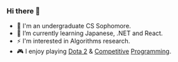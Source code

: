 ### Hi there 👋

- 🔭 I'm an undergraduate CS Sophomore.
- 🌱 I’m currently learning Japanese, .NET and React.
- ⚡ I'm interested in Algorithms research.
- 🎮 I enjoy playing [Dota 2](https://steamcommunity.com/id/futanaristic) & [Competitive](https://codeforces.com/profile/polarity-) [Programming](https://atcoder.jp/users/polarity).
